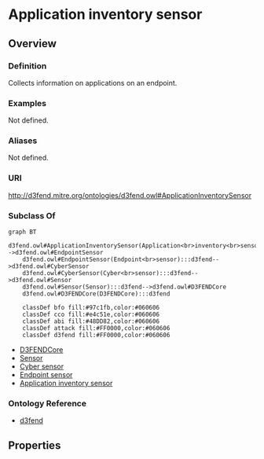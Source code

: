 # Application inventory sensor

## Overview

### Definition
Collects information on applications on an endpoint.

### Examples
Not defined.

### Aliases
Not defined.

### URI
http://d3fend.mitre.org/ontologies/d3fend.owl#ApplicationInventorySensor

### Subclass Of
```mermaid
graph BT
    d3fend.owl#ApplicationInventorySensor(Application<br>inventory<br>sensor):::d3fend-->d3fend.owl#EndpointSensor
    d3fend.owl#EndpointSensor(Endpoint<br>sensor):::d3fend-->d3fend.owl#CyberSensor
    d3fend.owl#CyberSensor(Cyber<br>sensor):::d3fend-->d3fend.owl#Sensor
    d3fend.owl#Sensor(Sensor):::d3fend-->d3fend.owl#D3FENDCore
    d3fend.owl#D3FENDCore(D3FENDCore):::d3fend
    
    classDef bfo fill:#97c1fb,color:#060606
    classDef cco fill:#e4c51e,color:#060606
    classDef abi fill:#48DD82,color:#060606
    classDef attack fill:#FF0000,color:#060606
    classDef d3fend fill:#FF0000,color:#060606
```

- [D3FENDCore](/docs/ontology/reference/model/D3FENDCore/D3FENDCore.md)
- [Sensor](/docs/ontology/reference/model/D3FENDCore/Sensor/Sensor.md)
- [Cyber sensor](/docs/ontology/reference/model/D3FENDCore/Sensor/Cyber%20sensor/Cyber%20sensor.md)
- [Endpoint sensor](/docs/ontology/reference/model/D3FENDCore/Sensor/Cyber%20sensor/Endpoint%20sensor/Endpoint%20sensor.md)
- [Application inventory sensor](/docs/ontology/reference/model/D3FENDCore/Sensor/Cyber%20sensor/Endpoint%20sensor/Application%20inventory%20sensor/Application%20inventory%20sensor.md)


### Ontology Reference
- [d3fend](http://d3fend.mitre.org/ontologies/d3fend.owl#)

## Properties
